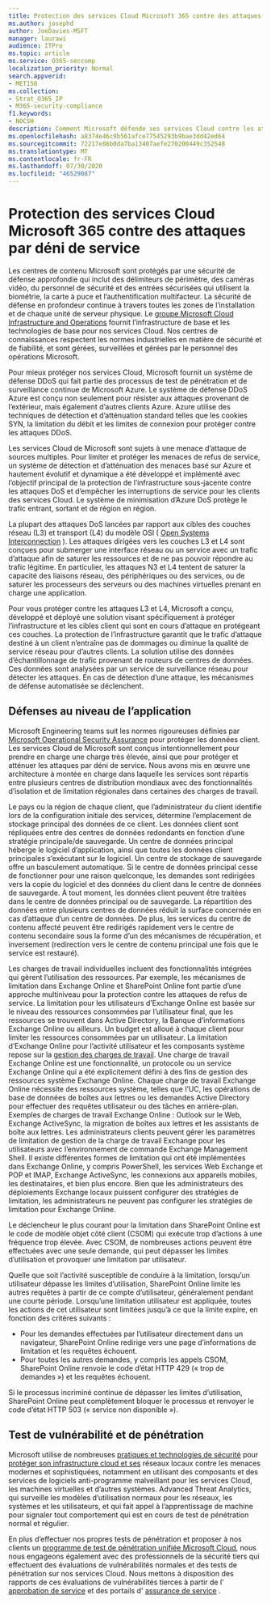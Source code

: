 ```yaml
---
title: Protection des services Cloud Microsoft 365 contre des attaques par déni de service
ms.author: josephd
author: JoeDavies-MSFT
manager: laurawi
audience: ITPro
ms.topic: article
ms.service: O365-seccomp
localization_priority: Normal
search.appverid:
- MET150
ms.collection:
- Strat_O365_IP
- M365-security-compliance
f1.keywords:
- NOCSH
description: Comment Microsoft défende ses services Cloud contre les attaques par déni de service (DoS).
ms.openlocfilehash: a8374e46c9b561afce77545293b9bae3dd42ed64
ms.sourcegitcommit: 72217e86b0da7ba13407aefe270200449c352548
ms.translationtype: MT
ms.contentlocale: fr-FR
ms.lasthandoff: 07/30/2020
ms.locfileid: "46529087"
---
```

# <a name="defending-microsoft-365-cloud-services-against-denial-of-service-attacks"></a>Protection des services Cloud Microsoft 365 contre des attaques par déni de service

Les centres de contenu Microsoft sont protégés par une sécurité de défense approfondie qui inclut des délimiteurs de périmètre, des caméras vidéo, du personnel de sécurité et des entrées sécurisées qui utilisent la biométrie, la carte à puce et l’authentification multifacteur. La sécurité de défense en profondeur continue à travers toutes les zones de l’installation et de chaque unité de serveur physique. Le [groupe Microsoft Cloud Infrastructure and Operations](https://www.microsoft.com/cloud-platform/global-datacenters) fournit l’infrastructure de base et les technologies de base pour nos services Cloud. Nos centres de connaissances respectent les normes industrielles en matière de sécurité et de fiabilité, et sont gérées, surveillées et gérées par le personnel des opérations Microsoft.

Pour mieux protéger nos services Cloud, Microsoft fournit un système de défense DDoS qui fait partie des processus de test de pénétration et de surveillance continue de Microsoft Azure. Le système de défense DDoS Azure est conçu non seulement pour résister aux attaques provenant de l’extérieur, mais également d’autres clients Azure. Azure utilise des techniques de détection et d’atténuation standard telles que les cookies SYN, la limitation du débit et les limites de connexion pour protéger contre les attaques DDoS.

Les services Cloud de Microsoft sont sujets à une menace d’attaque de sources multiples. Pour limiter et protéger les menaces de refus de service, un système de détection et d’atténuation des menaces basé sur Azure et hautement évolutif et dynamique a été développé et implémenté avec l’objectif principal de la protection de l’infrastructure sous-jacente contre les attaques DoS et d’empêcher les interruptions de service pour les clients des services Cloud. Le système de minimisation d’Azure DoS protège le trafic entrant, sortant et de région en région.

La plupart des attaques DoS lancées par rapport aux cibles des couches réseau (L3) et transport (L4) du modèle OSI ( [Open Systems Interconnection](https://docs.microsoft.com/windows-hardware/drivers/network/windows-network-architecture-and-the-osi-model) ). Les attaques dirigées vers les couches L3 et L4 sont conçues pour submerger une interface réseau ou un service avec un trafic d’attaque afin de saturer les ressources et de ne pas pouvoir répondre au trafic légitime. En particulier, les attaques N3 et L4 tentent de saturer la capacité des liaisons réseau, des périphériques ou des services, ou de saturer les processeurs des serveurs ou des machines virtuelles prenant en charge une application.

Pour vous protéger contre les attaques L3 et L4, Microsoft a conçu, développé et déployé une solution visant spécifiquement à protéger l’infrastructure et les cibles client qui sont en cours d’attaque en protégeant ces couches. La protection de l’infrastructure garantit que le trafic d’attaque destiné à un client n’entraîne pas de dommages ou diminue la qualité de service réseau pour d’autres clients. La solution utilise des données d’échantillonnage de trafic provenant de routeurs de centres de données. Ces données sont analysées par un service de surveillance réseau pour détecter les attaques. En cas de détection d’une attaque, les mécanismes de défense automatisée se déclenchent.

## <a name="application-level-defenses"></a>Défenses au niveau de l’application
Microsoft Engineering teams suit les normes rigoureuses définies par [Microsoft Operational Security Assurance](https://www.microsoft.com/SDL/OperationalSecurityAssurance) pour protéger les données client. Les services Cloud de Microsoft sont conçus intentionnellement pour prendre en charge une charge très élevée, ainsi que pour protéger et atténuer les attaques par déni de service. Nous avons mis en œuvre une architecture à montée en charge dans laquelle les services sont répartis entre plusieurs centres de distribution mondiaux avec des fonctionnalités d’isolation et de limitation régionales dans certaines des charges de travail.

Le pays ou la région de chaque client, que l’administrateur du client identifie lors de la configuration initiale des services, détermine l’emplacement de stockage principal des données de ce client. Les données client sont répliquées entre des centres de données redondants en fonction d’une stratégie principale/de sauvegarde. Un centre de données principal héberge le logiciel d’application, ainsi que toutes les données client principales s’exécutant sur le logiciel. Un centre de stockage de sauvegarde offre un basculement automatique. Si le centre de données principal cesse de fonctionner pour une raison quelconque, les demandes sont redirigées vers la copie du logiciel et des données du client dans le centre de données de sauvegarde. À tout moment, les données client peuvent être traitées dans le centre de données principal ou de sauvegarde. La répartition des données entre plusieurs centres de données réduit la surface concernée en cas d’attaque d’un centre de données. De plus, les services du centre de contenu affecté peuvent être redirigés rapidement vers le centre de contenu secondaire sous la forme d’un des mécanismes de récupération, et inversement (redirection vers le centre de contenu principal une fois que le service est restauré).

Les charges de travail individuelles incluent des fonctionnalités intégrées qui gèrent l’utilisation des ressources. Par exemple, les mécanismes de limitation dans Exchange Online et SharePoint Online font partie d’une approche multiniveau pour la protection contre les attaques de refus de service. La limitation pour les utilisateurs d’Exchange Online est basée sur le niveau des ressources consommées par l’utilisateur final, que les ressources se trouvent dans Active Directory, la Banque d’informations Exchange Online ou ailleurs. Un budget est alloué à chaque client pour limiter les ressources consommées par un utilisateur. La limitation d’Exchange Online pour l’activité utilisateur et les composants système repose sur la [gestion des charges de travail](https://technet.microsoft.com/library/jj150503(v=exchg.150).aspx). Une charge de travail Exchange Online est une fonctionnalité, un protocole ou un service Exchange Online qui a été explicitement défini à des fins de gestion des ressources système Exchange Online. Chaque charge de travail Exchange Online nécessite des ressources système, telles que l’UC, les opérations de base de données de boîtes aux lettres ou les demandes Active Directory pour effectuer des requêtes utilisateur ou des tâches en arrière-plan. Exemples de charges de travail Exchange Online : Outlook sur le Web, Exchange ActiveSync, la migration de boîtes aux lettres et les assistants de boîte aux lettres. Les administrateurs clients peuvent gérer les paramètres de limitation de gestion de la charge de travail Exchange pour les utilisateurs avec l’environnement de commande Exchange Management Shell. Il existe différentes formes de limitation qui ont été implémentées dans Exchange Online, y compris PowerShell, les services Web Exchange et POP et IMAP, Exchange ActiveSync, les connexions aux appareils mobiles, les destinataires, et bien plus encore. Bien que les administrateurs des déploiements Exchange locaux puissent configurer des stratégies de limitation, les administrateurs ne peuvent pas configurer les stratégies de limitation pour Exchange Online.

Le déclencheur le plus courant pour la limitation dans SharePoint Online est le code de modèle objet côté client (CSOM) qui exécute trop d’actions à une fréquence trop élevée. Avec CSOM, de nombreuses actions peuvent être effectuées avec une seule demande, qui peut dépasser les limites d’utilisation et provoquer une limitation par utilisateur.

Quelle que soit l’activité susceptible de conduire à la limitation, lorsqu’un utilisateur dépasse les limites d’utilisation, SharePoint Online limite les autres requêtes à partir de ce compte d’utilisateur, généralement pendant une courte période. Lorsqu’une limitation utilisateur est appliquée, toutes les actions de cet utilisateur sont limitées jusqu’à ce que la limite expire, en fonction des critères suivants :
- Pour les demandes effectuées par l’utilisateur directement dans un navigateur, SharePoint Online redirige vers une page d’informations de limitation et les requêtes échouent.
- Pour toutes les autres demandes, y compris les appels CSOM, SharePoint Online renvoie le code d’état HTTP 429 (« trop de demandes ») et les requêtes échouent.

Si le processus incriminé continue de dépasser les limites d’utilisation, SharePoint Online peut complètement bloquer le processus et renvoyer le code d’état HTTP 503 (« service non disponible »).

## <a name="vulnerability-and-penetration-testing"></a>Test de vulnérabilité et de pénétration
Microsoft utilise de nombreuses [pratiques et technologies de sécurité](https://www.microsoft.com/trustcenter/security/threatmanagement) pour [protéger son infrastructure cloud et ses](https://blogs.technet.microsoft.com/hybridcloud/2015/05/05/protecting-your-datacenter-and-cloud-from-emerging-threats/) réseaux locaux contre les menaces modernes et sophistiquées, notamment en utilisant des composants et des services de logiciels anti-programme malveillant pour les services Cloud, les machines virtuelles et d’autres systèmes. Advanced Threat Analytics, qui surveille les modèles d’utilisation normaux pour les réseaux, les systèmes et les utilisateurs, et qui fait appel à l’apprentissage de machine pour signaler tout comportement qui est en cours de test de pénétration normal et régulier.

En plus d’effectuer nos propres tests de pénétration et proposer à nos clients un [programme de test de pénétration unifiée Microsoft Cloud](https://technet.microsoft.com/mt784683), nous nous engageons également avec des professionnels de la sécurité tiers qui effectuent des évaluations de vulnérabilités normales et des tests de pénétration sur nos services Cloud. Nous mettons à disposition des rapports de ces évaluations de vulnérabilités tierces à partir de l' [approbation de service](https://aka.ms/STP) et des portails d' [assurance de service](https://aka.ms/ServiceAssurance) .
